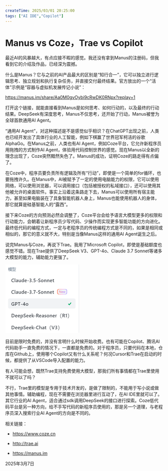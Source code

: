 ```yaml
---
createTime: 2025/03/01 20:25:00
tags: ["AI IDE","Copilot"]
---
```


# Manus vs Coze，Trae vs Copilot

最近AI的风暴越大，有点应接不暇的感觉。我还没有拿到Manus的注册码，但我看到它的介绍及作品，已经深为震撼。

什么是Manus？它与之前的AI产品最大的区别是“知行合一”，它可以独立进行逻辑思考、独立规划和执行复杂任务，并直接交付最终结果。官方放出的一个“活体”示例是“容器与虚拟机发展传记小说”：

https://manus.im/share/Aa0M0gvOybi9cRwDK0RNpx?replay=1

打开这个链接，就能直接看到Manus是如何思考、如何行动的，以及最终的行动结果。DeepSeek有深度思考，Manus不仅思考，还开始了行动，Manus被誉为全球首款通用AI Agent。

“通用AI Agent”，对这种描述是不是感觉似乎相识？在ChatGPT出现之前，人类也已经开发出了具体行业的人工智能，例如下棋赢了世界冠军柯洁的谷歌AlphaGo。在Manus之前，人类也有AI Agent，例如Coze平台，它允许新程序员用拖拽的方式制作AI Agent，体验用代码控制世界的感觉。现在Manus以全新的理念出现了，Coze突然黯然失色了。Manus的成功，证明Coze的路走得有点偏了。

在Coze中，程序员要负责所有逻辑及所有“行动”，即使是一个简单的for循环，也要拖拽许久。在Manus中，AI被赋予了一定的使用电脑能力的权限，它可以使用网络，可以使用浏览器，可以调用接口（包括被授权的私域接口），还可以使用其他被允许的桌面软件。事实上沿着这条路走下去，Manus可以使用所有宿主能力，甚至如果电脑装在了具象智能机器人身上，Manus也能使用机器人的身体，那它就算是硅基智能人的“露西”。

接下来Coze的方向预测必然会调整了，Coze平台会给予语言大模型更多的权限和行动能力，会朝着让新程序员少写代码、少操作而实现更多智能功能的方向进化。最终低代码的编程方式，一定与老程序员的传统编程方式是不同的，如果是相同或相似的，那它的意义就不大，特别是当像Manus这样的通用AI Agent诞生之后。

说完Manus与Coze，再说下Trae。我用了Microsoft Copilot，即使是基础额度也感觉不错。现在Trae提供了DeepSeek V3、GPT-4o、Claude 3.7 Sonnet等诸多大模型的能力，辅助能力更强了。

![image-20250307222432803](assets/image-20250307222432803.png)

目前是限时免费的，并没有言明什么时候开始收费。也有可能在Copilot、腾讯AI代码助手一直免费的情况下，一直都是免费的。对于程序员，只要代码在本地，仓库在Github上，使用哪个Copilot又有什么关系呢？何况Cursor和Trae在启动的时候，都提供了从VSCode导入配置的能力。

有人可能会想，既然Trae支持免费使用大模型，那我们所有事情都在Trae里使用不就可以了吗？

不行，Trae里的模型是专用于技术开发的，是做了限制的，不能用于写小说或做其他事情。辅助编程，现在不需要在浏览器里进行互动了，在AI IDE里就可以了。其它行业的AI Agent，适合通过sdk调用DeepSeek的接口进行探索。Coze低代码平台是另一种方向，给不手写代码的新程序员使用的，那是另一个道理，与老程序员深入搜索行业AI Agent的方向是不同的。

相关链接：

- https://www.coze.cn

- http://trae.ai
- https://manus.im

2025年3月7日

